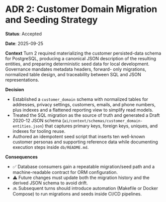 # ADR 2: Customer Domain Migration and Seeding Strategy

**Status**: Accepted

**Date**: 2025-09-25

**Context**
Turn 2 required materializing the customer persisted-data schema for PostgreSQL, producing a canonical JSON description of the
resulting entities, and preparing deterministic seed data for local development. Governance mandates metadata headers, forward-
only migrations, normalized table design, and traceability between SQL and JSON representations.

**Decision**
- Established a `customer_domain` schema with normalized tables for addresses, privacy settings, customers, emails, and phone
  numbers, plus indexes and a flattened reporting view to simplify read models.
- Treated the SQL migration as the source of truth and generated a Draft 2020-12 JSON schema (`ai/context/schemas/customer_domain-
  entities.json`) that captures primary keys, foreign keys, uniques, and indexes for tooling reuse.
- Authored an idempotent seed script that inserts ten well-known customer personas and supporting reference data while documenting
  execution steps inside `db/README.md`.

**Consequences**
- ✅ Database consumers gain a repeatable migration/seed path and a machine-readable contract for ORM configuration.
- ⚠️ Future changes must update both the migration history and the derived JSON schema to avoid drift.
- 🔜 Subsequent turns should introduce automation (Makefile or Docker Compose) to run migrations and seeds inside CI/CD pipelines.
